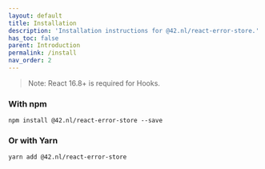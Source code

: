 ```yaml
---
layout: default
title: Installation
description: 'Installation instructions for @42.nl/react-error-store.'
has_toc: false
parent: Introduction
permalink: /install
nav_order: 2
---
```


> Note: React 16.8+ is required for Hooks.

### With npm

```
npm install @42.nl/react-error-store --save
```

### Or with Yarn

```
yarn add @42.nl/react-error-store
```
